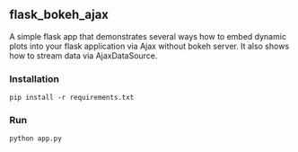 ## flask_bokeh_ajax

A simple flask app that demonstrates several ways how to embed dynamic plots into your flask application via Ajax without bokeh server. It also shows how to stream data via AjaxDataSource. 

### Installation

```pip install -r requirements.txt``` 

### Run

```python app.py```
